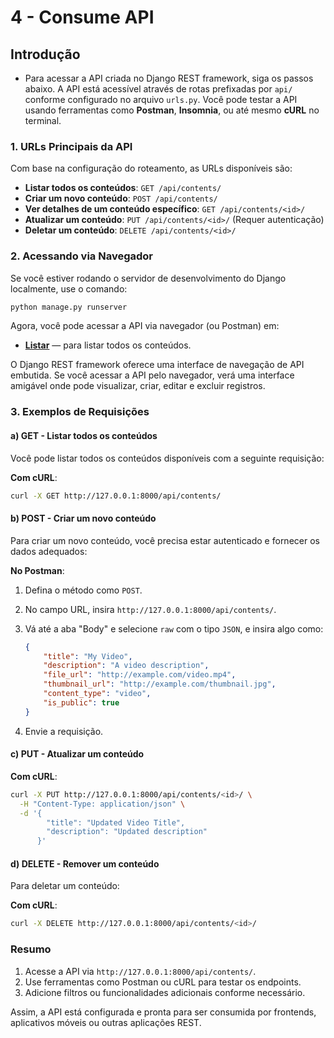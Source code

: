 # 4 - **Consume API**

## Introdução

- Para acessar a API criada no Django REST framework, siga os passos abaixo. A API está acessível através de rotas prefixadas por `api/` conforme configurado no arquivo `urls.py`. Você pode testar a API usando ferramentas como **Postman**, **Insomnia**, ou até mesmo **cURL** no terminal.

### 1. **URLs Principais da API**

Com base na configuração do roteamento, as URLs disponíveis são:

- **Listar todos os conteúdos**: `GET /api/contents/`
- **Criar um novo conteúdo**: `POST /api/contents/` 
- **Ver detalhes de um conteúdo específico**: `GET /api/contents/<id>/`
- **Atualizar um conteúdo**: `PUT /api/contents/<id>/` (Requer autenticação)
- **Deletar um conteúdo**: `DELETE /api/contents/<id>/` 

### 2. **Acessando via Navegador**

Se você estiver rodando o servidor de desenvolvimento do Django localmente, use o comando:

```bash
python manage.py runserver
```

Agora, você pode acessar a API via navegador (ou Postman) em:

- **[Listar](http://127.0.0.1:8000/api/contents/)** — para listar todos os conteúdos.

O Django REST framework oferece uma interface de navegação de API embutida. Se você acessar a API pelo navegador, verá uma interface amigável onde pode visualizar, criar, editar e excluir registros.

### 3. **Exemplos de Requisições**

#### a) **GET - Listar todos os conteúdos**

Você pode listar todos os conteúdos disponíveis com a seguinte requisição:

**Com cURL**:

```bash
curl -X GET http://127.0.0.1:8000/api/contents/
```

#### b) **POST - Criar um novo conteúdo**

Para criar um novo conteúdo, você precisa estar autenticado e fornecer os dados adequados:

**No Postman**:

1. Defina o método como `POST`.
2. No campo URL, insira `http://127.0.0.1:8000/api/contents/`.
3. Vá até a aba "Body" e selecione `raw` com o tipo `JSON`, e insira algo como:

   ```json
   {
       "title": "My Video",
       "description": "A video description",
       "file_url": "http://example.com/video.mp4",
       "thumbnail_url": "http://example.com/thumbnail.jpg",
       "content_type": "video",
       "is_public": true
   }
   ```

4. Envie a requisição.

#### c) **PUT - Atualizar um conteúdo**

**Com cURL**:

```bash
curl -X PUT http://127.0.0.1:8000/api/contents/<id>/ \
  -H "Content-Type: application/json" \
  -d '{
        "title": "Updated Video Title",
        "description": "Updated description"
      }'
```

#### d) **DELETE - Remover um conteúdo**

Para deletar um conteúdo:

**Com cURL**:

```bash
curl -X DELETE http://127.0.0.1:8000/api/contents/<id>/
```

### Resumo

1. Acesse a API via `http://127.0.0.1:8000/api/contents/`.
2. Use ferramentas como Postman ou cURL para testar os endpoints.
3. Adicione filtros ou funcionalidades adicionais conforme necessário.

Assim, a API está configurada e pronta para ser consumida por frontends, aplicativos móveis ou outras aplicações REST.
